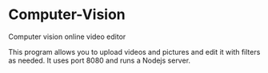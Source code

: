 # Computer-Vision
Computer vision online video editor

This program allows you to upload videos and pictures and edit it with filters as needed. It uses port 8080 and runs a Nodejs server. 
